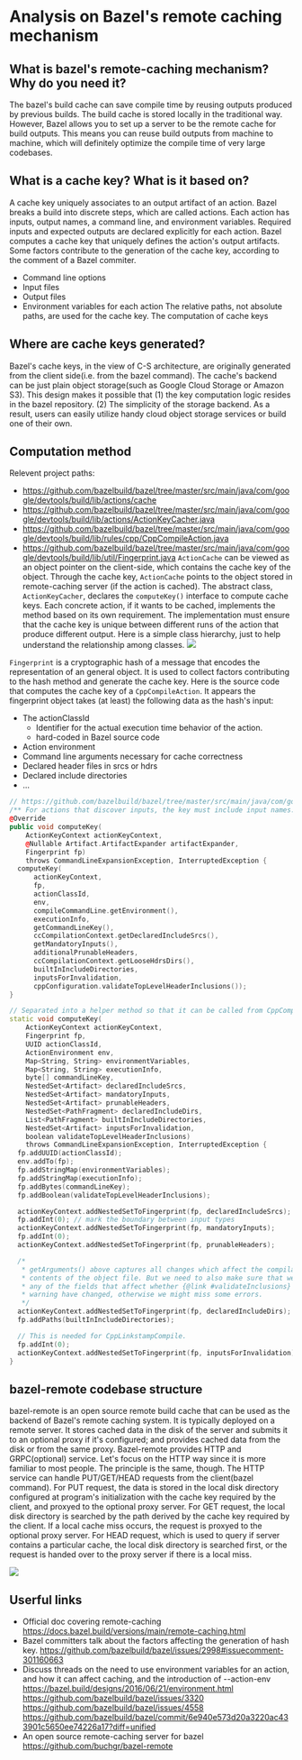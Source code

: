# Analysis on Bazel's remote caching mechanism
## What is bazel's remote-caching mechanism? Why do you need it?
The bazel's build cache can save compile time by reusing outputs produced by previous builds. The build cache is stored locally in the traditional way. However, Bazel allows you to set up a server to be the remote cache for build outputs. This means you can reuse build outputs from machine to machine, which will definitely optimize the compile time of very large codebases. 
## What is a cache key? What is it based on?
A cache key uniquely associates to an output artifact of an action.
Bazel breaks a build into discrete steps, which are called actions. Each action has inputs, output names, a command line, and environment variables. Required inputs and expected outputs are declared explicitly for each action.
Bazel computes a cache key that uniquely defines the action's output artifacts. Some factors contribute to the generation of the cache key, according to the comment of a Bazel commiter.
- Command line options
- Input files
- Output files
- Environment variables for each action
The relative paths, not absolute paths, are used for the cache key.
The computation of cache keys
## Where are cache keys generated?
Bazel's cache keys, in the view of C-S architecture, are originally generated from the client side(i.e. from the bazel command). The cache's backend can be just plain object storage(such as Google Cloud Storage or Amazon S3). 
This design makes it possible that 
(1) the key computation logic resides in the bazel repository. 
(2) The simplicity of the storage backend. As a result, users can easily utilize handy cloud object storage services or build one of their own.
## Computation method
Relevent project paths:
- https://github.com/bazelbuild/bazel/tree/master/src/main/java/com/google/devtools/build/lib/actions/cache
- https://github.com/bazelbuild/bazel/tree/master/src/main/java/com/google/devtools/build/lib/actions/ActionKeyCacher.java
- https://github.com/bazelbuild/bazel/tree/master/src/main/java/com/google/devtools/build/lib/rules/cpp/CppCompileAction.java
- https://github.com/bazelbuild/bazel/tree/master/src/main/java/com/google/devtools/build/lib/util/Fingerprint.java
`ActionCache` can be viewed as an object pointer on the client-side, which contains the cache key of the object. Through the cache key, `ActionCache` points to the object stored in remote-caching server (if the action is cached).
The abstract class, `ActionKeyCacher`, declares the `computeKey()` interface to compute cache keys. Each concrete action, if it wants to be cached, implements the method based on its own requirement. The implementation must ensure that the cache key is unique between different runs of the action that produce different output. Here is a simple class hierarchy, just to help understand the relationship among classes. 
![](media/16379133229260/16379133458344.jpg)

`Fingerprint` is a cryptographic hash of a message that encodes the representation of an general object. It is used to collect factors contributing to the hash method and generate the cache key.
Here is the source code that computes the cache key of a `CppCompileAction`. It appears the fingerprint object takes (at least) the following data as the hash's input:
- The actionClassId
  - Identifier for the actual execution time behavior of the action.
  - hard-coded in Bazel source code
- Action environment
- Command line arguments necessary for cache correctness
- Declared header files in srcs or hdrs
- Declared include directories
- ...

```cpp
// https://github.com/bazelbuild/bazel/tree/master/src/main/java/com/google/devtools/build/lib/rules/cpp/CppCompileAction.java
/** For actions that discover inputs, the key must include input names. */
@Override
public void computeKey(
    ActionKeyContext actionKeyContext,
    @Nullable Artifact.ArtifactExpander artifactExpander,
    Fingerprint fp)
    throws CommandLineExpansionException, InterruptedException {
  computeKey(
      actionKeyContext,
      fp,
      actionClassId,
      env,
      compileCommandLine.getEnvironment(),
      executionInfo,
      getCommandLineKey(),
      ccCompilationContext.getDeclaredIncludeSrcs(),
      getMandatoryInputs(),
      additionalPrunableHeaders,
      ccCompilationContext.getLooseHdrsDirs(),
      builtInIncludeDirectories,
      inputsForInvalidation,
      cppConfiguration.validateTopLevelHeaderInclusions());
}

// Separated into a helper method so that it can be called from CppCompileActionTemplate.
static void computeKey(
    ActionKeyContext actionKeyContext,
    Fingerprint fp,
    UUID actionClassId,
    ActionEnvironment env,
    Map<String, String> environmentVariables,
    Map<String, String> executionInfo,
    byte[] commandLineKey,
    NestedSet<Artifact> declaredIncludeSrcs,
    NestedSet<Artifact> mandatoryInputs,
    NestedSet<Artifact> prunableHeaders,
    NestedSet<PathFragment> declaredIncludeDirs,
    List<PathFragment> builtInIncludeDirectories,
    NestedSet<Artifact> inputsForInvalidation,
    boolean validateTopLevelHeaderInclusions)
    throws CommandLineExpansionException, InterruptedException {
  fp.addUUID(actionClassId);
  env.addTo(fp);
  fp.addStringMap(environmentVariables);
  fp.addStringMap(executionInfo);
  fp.addBytes(commandLineKey);
  fp.addBoolean(validateTopLevelHeaderInclusions);

  actionKeyContext.addNestedSetToFingerprint(fp, declaredIncludeSrcs);
  fp.addInt(0); // mark the boundary between input types
  actionKeyContext.addNestedSetToFingerprint(fp, mandatoryInputs);
  fp.addInt(0);
  actionKeyContext.addNestedSetToFingerprint(fp, prunableHeaders);

  /*
   * getArguments() above captures all changes which affect the compilation command and hence the
   * contents of the object file. But we need to also make sure that we re-execute the action if
   * any of the fields that affect whether {@link #validateInclusions} will report an error or
   * warning have changed, otherwise we might miss some errors.
   */
  actionKeyContext.addNestedSetToFingerprint(fp, declaredIncludeDirs);
  fp.addPaths(builtInIncludeDirectories);

  // This is needed for CppLinkstampCompile.
  fp.addInt(0);
  actionKeyContext.addNestedSetToFingerprint(fp, inputsForInvalidation);
}
```

## bazel-remote codebase structure
bazel-remote is an open source remote build cache that can be used as the backend of Bazel's remote caching system. It is typically deployed on a remote server. It stores cached data in the disk of the server and submits it to an optional proxy if it's configured; and provides cached data from the disk or from the same proxy. 
Bazel-remote provides HTTP and GRPC(optional) service. Let's focus on the HTTP way since it is more familiar to most people. The principle is the same, though.
The HTTP service can handle PUT/GET/HEAD requests from the client(bazel command). 
For PUT request, the data is stored in the local disk directory configured at program's initialization with the cache key required by the client, and proxyed to the optional proxy server.
For GET request, the local disk directory is searched by the path derived by the cache key required by the client. If a local cache miss occurs, the request is proxyed to the optional proxy server.
For HEAD request, which is used to query if server contains a particular cache, the local disk directory is searched first, or the request is handed over to the proxy server if there is a local miss.

![](media/16379133229260/16379133905949.jpg)


## Userful links
- Official doc covering remote-caching
https://docs.bazel.build/versions/main/remote-caching.html
- Bazel committers talk about the factors affecting the generation of hash key.
https://github.com/bazelbuild/bazel/issues/2998#issuecomment-301160663
- Discuss threads on the need to use environment variables for an action, and how it can affect caching, and the introduction of --action-env
https://bazel.build/designs/2016/06/21/environment.html
https://github.com/bazelbuild/bazel/issues/3320
https://github.com/bazelbuild/bazel/issues/4558
https://github.com/bazelbuild/bazel/commit/6e940e573d20a3220ac433901c5650ee74226a17?diff=unified
- An open source remote-caching server for bazel
https://github.com/buchgr/bazel-remote
